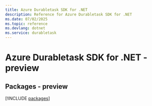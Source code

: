 ```yaml
---
title: Azure Durabletask SDK for .NET
description: Reference for Azure Durabletask SDK for .NET
ms.date: 07/02/2025
ms.topic: reference
ms.devlang: dotnet
ms.service: durabletask
---
```

# Azure Durabletask SDK for .NET - preview
## Packages - preview
[!INCLUDE [packages](durabletask-index.md)]
